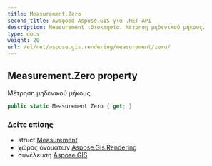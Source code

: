 ```yaml
---
title: Measurement.Zero
second_title: Αναφορά Aspose.GIS για .NET API
description: Measurement ιδιοκτησία. Μέτρηση μηδενικού μήκους.
type: docs
weight: 20
url: /el/net/aspose.gis.rendering/measurement/zero/
---
```

## Measurement.Zero property

Μέτρηση μηδενικού μήκους.

```csharp
public static Measurement Zero { get; }
```

### Δείτε επίσης

* struct [Measurement](../)
* χώρος ονομάτων [Aspose.Gis.Rendering](../../measurement/)
* συνέλευση [Aspose.GIS](../../../)


